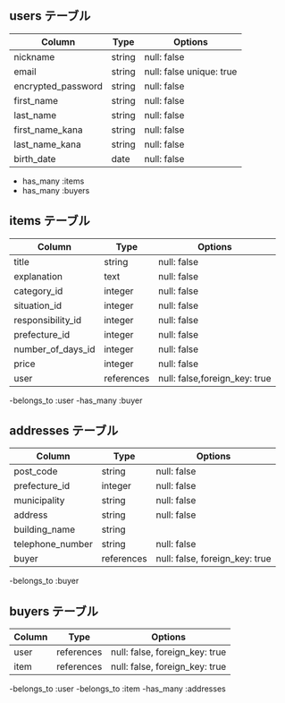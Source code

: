 ## users テーブル

| Column             | Type   | Options                   |
| ------------------ | ------ | ------------------------- |
| nickname           | string | null: false               |
| email              | string | null: false unique: true  |
| encrypted_password | string | null: false               |
| first_name         | string | null: false               |
| last_name          | string | null: false               |
| first_name_kana    | string | null: false               |
| last_name_kana     | string | null: false               |
| birth_date         | date   | null: false               |

- has_many :items
- has_many :buyers

## items テーブル

| Column            | Type       | Options                        |
| --------------    | ---------- | ------------------------------ |
| title             | string     | null: false                    |
| explanation       | text       | null: false                    |
| category_id       | integer    | null: false                    |
| situation_id      | integer    | null: false                    |
| responsibility_id | integer    | null: false                    |
| prefecture_id     | integer    | null: false                    |
| number_of_days_id | integer    | null: false                    |
| price             | integer    | null: false                    |
| user              | references | null: false,foreign_key: true  |


-belongs_to :user
-has_many :buyer

## addresses テーブル

| Column           | Type       | Options                        |
| ---------------- | ---------- | ------------------------------ |
| post_code        | string     | null: false                    |
| prefecture_id    | integer    | null: false                    |
| municipality     | string     | null: false                    |
| address          | string     | null: false                    |
| building_name    | string     |                                |
| telephone_number | string     | null: false                    |
| buyer            | references | null: false, foreign_key: true |

-belongs_to :buyer

## buyers テーブル

| Column           | Type       | Options                        |
| ---------------- | ---------- | ------------------------------ |
| user             | references | null: false, foreign_key: true |
| item             | references | null: false, foreign_key: true |

-belongs_to :user
-belongs_to :item
-has_many :addresses